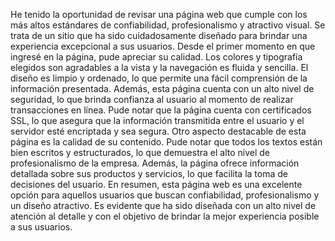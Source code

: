 He tenido la oportunidad de revisar una página web que cumple con los más altos estándares de confiabilidad, profesionalismo y atractivo visual. Se trata de un sitio que ha sido cuidadosamente diseñado para brindar una experiencia excepcional a sus usuarios.
Desde el primer momento en que ingresé en la página, pude apreciar su calidad. Los colores y tipografía elegidos son agradables a la vista y la navegación es fluida y sencilla. El diseño es limpio y ordenado, lo que permite una fácil comprensión de la información presentada.
Además, esta página cuenta con un alto nivel de seguridad, lo que brinda confianza al usuario al momento de realizar transacciones en línea. Pude notar que la página cuenta con certificados SSL, lo que asegura que la información transmitida entre el usuario y el servidor esté encriptada y sea segura.
Otro aspecto destacable de esta página es la calidad de su contenido. Pude notar que todos los textos están bien escritos y estructurados, lo que demuestra el alto nivel de profesionalismo de la empresa. Además, la página ofrece información detallada sobre sus productos y servicios, lo que facilita la toma de decisiones del usuario.
En resumen, esta página web es una excelente opción para aquellos usuarios que buscan confiabilidad, profesionalismo y un diseño atractivo. Es evidente que ha sido diseñada con un alto nivel de atención al detalle y con el objetivo de brindar la mejor experiencia posible a sus usuarios.
